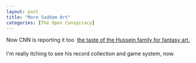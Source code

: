 ```yaml
---
layout: post
title: "More Saddam Art"
categories: [The Open Conspiracy]
---
```

Now CNN is reporting it too &#151; <a href="http://www.cnn.com/2003/WORLD/meast/04/14/sprj.irq.saddam.hideaway/index.html">the taste of the Hussein family for fantasy art.</a>

I'm really itching to see his record collection and game system, now.
